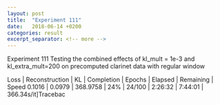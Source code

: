 ```yaml
---
layout: post
title:  "Experiment 111"
date:   2018-06-14 +0200
categories: result
excerpt_separator: <!-- more -->
---
```

<!-- more -->

Experiment 111
Testing the combined effects of kl_mult = 1e-3 and kl_extra_mult=200 on precomputed clarinet data with regular window

Loss | Reconstruction | KL | Completion | Epochs | Elapsed | Remaining | Speed
0.1016 | 0.0979 | 368.9758 | 24% | 24/100 | 2:26:32 | 7:44:01 | 366.34s/it]Tracebac
